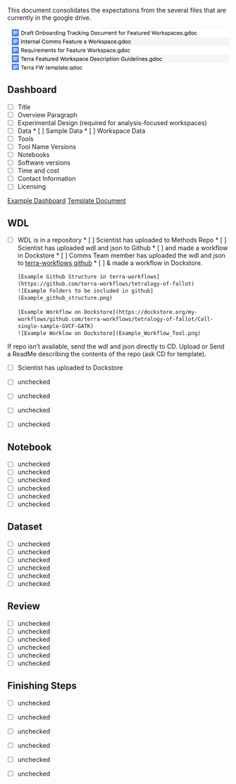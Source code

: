 This document consolidates the expectations from the several files that are currently in the google drive.

![Current documents in the drive](Terra_Documents.png)


## Dashboard

* [ ] Title  
* [ ] Overview Paragraph 
* [ ] Experimental Design (required for analysis-focused workspaces) 
* [ ] Data
      * [ ] Sample Data
      * [ ] Workspace Data
* [ ] Tools
* [ ] Tool Name Versions 
* [ ] Notebooks 
* [ ] Software versions
* [ ] Time and cost
* [ ] Contact Information
* [ ] Licensing

[Example Dashboard](Example_Dashboard.png)
[Template Document](Terra_FW_Template.pdf)

## WDL

* [ ] WDL is in a repository
      * [ ] Scientist has uploaded to Methods Repo
      * [ ] Scientist has uploaded wdl and json to Github 
            * [ ] and made a workflow in Dockstore
      * [ ] Comms Team member has uploaded the wdl and json to  [terra-workflows github](https://github.com/terra-workflows/)
            * [ ] & made a workflow in Dockstore.
      
      [Example Github Structure in terra-workflows](https://github.com/terra-workflows/tetralogy-of-fallot)
      ![Example Folders to be included in github](Example_github_structure.png)
      
      [Example Workflow on Dockstore](https://dockstore.org/my-workflows/github.com/terra-workflows/tetralogy-of-fallot/Call-single-sample-GVCF-GATK)
      ![Example Worklow on Dockstore](Example_Workflow_Tool.png)
      
            
If repo isn’t available, send the wdl and json directly to CD.
Upload or Send a ReadMe describing the contents of the repo (ask CD for template).

* [ ] Scientist has uploaded to Dockstore
* [ ] unchecked 
* [ ] unchecked 
* [ ] unchecked 
* [ ] unchecked 


## Notebook

* [ ] unchecked 
* [ ] unchecked 
* [ ] unchecked 
* [ ] unchecked 
* [ ] unchecked 
* [ ] unchecked 

## Dataset 

* [ ] unchecked 
* [ ] unchecked 
* [ ] unchecked 
* [ ] unchecked 
* [ ] unchecked 
* [ ] unchecked 

## Review

* [ ] unchecked 
* [ ] unchecked 
* [ ] unchecked 
* [ ] unchecked 
* [ ] unchecked 
* [ ] unchecked 

## Finishing Steps

* [ ] unchecked 
* [ ] unchecked 
* [ ] unchecked 
* [ ] unchecked 
* [ ] unchecked 
* [ ] unchecked 



